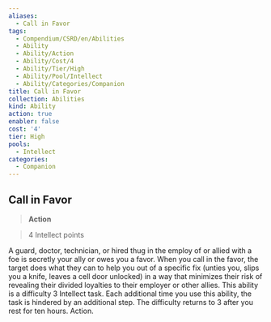 ```yaml
---
aliases:
  - Call in Favor
tags:
  - Compendium/CSRD/en/Abilities
  - Ability
  - Ability/Action
  - Ability/Cost/4
  - Ability/Tier/High
  - Ability/Pool/Intellect
  - Ability/Categories/Companion
title: Call in Favor
collection: Abilities
kind: Ability
action: true
enabler: false
cost: '4'
tier: High
pools:
  - Intellect
categories:
  - Companion
---
```

## Call in Favor    
>**Action**    
>4 Intellect points  
    
A guard, doctor, technician, or hired thug in the employ of or allied with a foe is secretly your ally or owes you a favor. When you call in the favor, the target does what they can to help you out of a specific fix (unties you, slips you a knife, leaves a cell door unlocked) in a way that minimizes their risk of revealing their divided loyalties to their employer or other allies. This ability is a difficulty 3 Intellect task. Each additional time you use this ability, the task is hindered by an additional step. The difficulty returns to 3 after you rest for ten hours. Action.